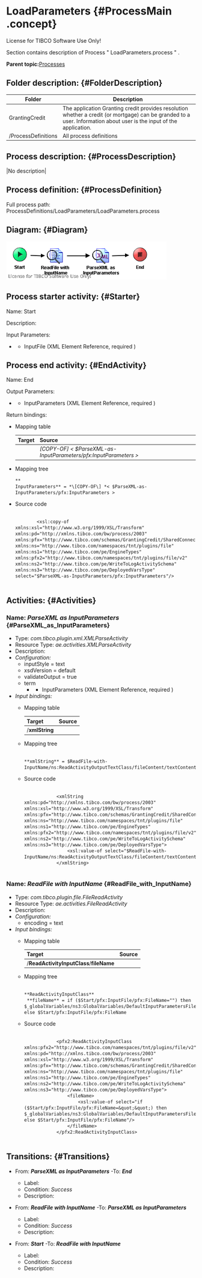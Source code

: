 # LoadParameters {#ProcessMain .concept}

License for TIBCO Software Use Only!

Section contains description of Process " LoadParameters.process " .

**Parent topic:**[Processes](../../../../projects/GrantingCredit/common/process.md)

## Folder description: {#FolderDescription}

|Folder|Description|
|------|-----------|
|GrantingCredit|The application Granting credit provides resolution whether a credit \(or mortgage\) can be granded to a user. Information about user is the input of the application.|
|/ProcessDefinitions|All process definitions|

## Process description: {#ProcessDescription}

|No description|

## Process definition: {#ProcessDefinition}

Full process path: ProcessDefinitions/LoadParameters/LoadParameters.process

## Diagram: {#Diagram}

![](LoadParameters.process.png)

## Process starter activity: {#Starter}

Name: Start

Description:

Input Parameters:

-   - InputFile \(XML Element Reference, required \)

## Process end activity: {#EndActivity}

Name: End

Output Parameters:

-   - InputParameters \(XML Element Reference, required \)

Return bindings:

-   Mapping table

    |Target|Source|
    |------|------|
    | |*\[COPY-OF\] < $ParseXML-as-InputParameters/pfx:InputParameters \>*|

-   Mapping tree

    ```
    **
    InputParameters** = *\[COPY-OF\] *< $ParseXML-as-InputParameters/pfx:InputParameters >
    ```

-   Source code

    ```
    
            <xsl:copy-of xmlns:xsl="http://www.w3.org/1999/XSL/Transform" xmlns:pd="http://xmlns.tibco.com/bw/process/2003" xmlns:pfx="http://www.tibco.com/schemas/GrantingCredit/SharedConnections/Schema.xsd" xmlns:ns="http://www.tibco.com/namespaces/tnt/plugins/file" xmlns:ns1="http://www.tibco.com/pe/EngineTypes" xmlns:pfx2="http://www.tibco.com/namespaces/tnt/plugins/file/v2" xmlns:ns2="http://www.tibco.com/pe/WriteToLogActivitySchema" xmlns:ns3="http://www.tibco.com/pe/DeployedVarsType" select="$ParseXML-as-InputParameters/pfx:InputParameters"/>
        
    ```


## Activities: {#Activities}

### Name: ***ParseXML as InputParameters*** {#ParseXML_as_InputParameters}

-   Type: *com.tibco.plugin.xml.XMLParseActivity*
-   Resource Type: *ae.activities.XMLParseActivity*
-   Description:
-   *Configuration:*
    -   inputStyle = text
    -   xsdVersion = default
    -   validateOutput = true
    -   term
        -   - InputParameters \(XML Element Reference, required \)
-   *Input bindings:*
    -   Mapping table

        |Target|Source|
        |------|------|
        |/**xmlString**| |

    -   Mapping tree

        ```
        
        **xmlString** = $ReadFile-with-InputName/ns:ReadActivityOutputTextClass/fileContent/textContent
        ```

    -   Source code

        ```
        
                    <xmlString xmlns:pd="http://xmlns.tibco.com/bw/process/2003" xmlns:xsl="http://www.w3.org/1999/XSL/Transform" xmlns:pfx="http://www.tibco.com/schemas/GrantingCredit/SharedConnections/Schema.xsd" xmlns:ns="http://www.tibco.com/namespaces/tnt/plugins/file" xmlns:ns1="http://www.tibco.com/pe/EngineTypes" xmlns:pfx2="http://www.tibco.com/namespaces/tnt/plugins/file/v2" xmlns:ns2="http://www.tibco.com/pe/WriteToLogActivitySchema" xmlns:ns3="http://www.tibco.com/pe/DeployedVarsType">
                        <xsl:value-of select="$ReadFile-with-InputName/ns:ReadActivityOutputTextClass/fileContent/textContent"/>
                    </xmlString>
                
        ```


### Name: ***ReadFile with InputName*** {#ReadFile_with_InputName}

-   Type: *com.tibco.plugin.file.FileReadActivity*
-   Resource Type: *ae.activities.FileReadActivity*
-   Description:
-   *Configuration:*
    -   encoding = text
-   *Input bindings:*
    -   Mapping table

        |Target|Source|
        |------|------|
        |/**ReadActivityInputClass**/**fileName**| |

    -   Mapping tree

        ```
        
        **ReadActivityInputClass**
         **fileName** = if ($Start/pfx:InputFile/pfx:FileName="") then $_globalVariables/ns3:GlobalVariables/DefaultInputParametersFile else $Start/pfx:InputFile/pfx:FileName
        ```

    -   Source code

        ```
        
                    <pfx2:ReadActivityInputClass xmlns:pfx2="http://www.tibco.com/namespaces/tnt/plugins/file/v2" xmlns:pd="http://xmlns.tibco.com/bw/process/2003" xmlns:xsl="http://www.w3.org/1999/XSL/Transform" xmlns:pfx="http://www.tibco.com/schemas/GrantingCredit/SharedConnections/Schema.xsd" xmlns:ns="http://www.tibco.com/namespaces/tnt/plugins/file" xmlns:ns1="http://www.tibco.com/pe/EngineTypes" xmlns:ns2="http://www.tibco.com/pe/WriteToLogActivitySchema" xmlns:ns3="http://www.tibco.com/pe/DeployedVarsType">
                        <fileName>
                            <xsl:value-of select="if ($Start/pfx:InputFile/pfx:FileName=&quot;&quot;) then $_globalVariables/ns3:GlobalVariables/DefaultInputParametersFile else $Start/pfx:InputFile/pfx:FileName"/>
                        </fileName>
                    </pfx2:ReadActivityInputClass>
                
        ```


## Transitions: {#Transitions}

-   From: ***ParseXML as InputParameters*** -To: ***End***
    -   Label:
    -   Condition: *Success*
    -   Description:

-   From: ***ReadFile with InputName*** -To: ***ParseXML as InputParameters***
    -   Label:
    -   Condition: *Success*
    -   Description:

-   From: ***Start*** -To: ***ReadFile with InputName***
    -   Label:
    -   Condition: *Success*
    -   Description:

